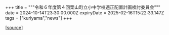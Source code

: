 +++
title = """令和６年度第４回栗山町立小中学校適正配置計画検討委員会"""
date = 2024-10-14T23:30:00.000Z
expiryDate = 2025-02-16T15:22:33.147Z
tags = ["kuriyama","news"]
+++


[[source]](https://www.town.kuriyama.hokkaido.jp/site/mirai/28773.html)
